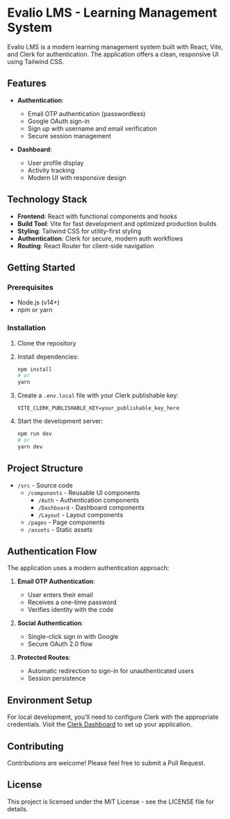 # Evalio LMS - Learning Management System

Evalio LMS is a modern learning management system built with React, Vite, and Clerk for authentication. The application offers a clean, responsive UI using Tailwind CSS.

## Features

- **Authentication**:
  - Email OTP authentication (passwordless)
  - Google OAuth sign-in
  - Sign up with username and email verification
  - Secure session management

- **Dashboard**:
  - User profile display
  - Activity tracking
  - Modern UI with responsive design

## Technology Stack

- **Frontend**: React with functional components and hooks
- **Build Tool**: Vite for fast development and optimized production builds
- **Styling**: Tailwind CSS for utility-first styling
- **Authentication**: Clerk for secure, modern auth workflows
- **Routing**: React Router for client-side navigation

## Getting Started

### Prerequisites

- Node.js (v14+)
- npm or yarn

### Installation

1. Clone the repository
2. Install dependencies:
   ```bash
   npm install
   # or
   yarn
   ```
3. Create a `.env.local` file with your Clerk publishable key:
   ```
   VITE_CLERK_PUBLISHABLE_KEY=your_publishable_key_here
   ```

4. Start the development server:
   ```bash
   npm run dev
   # or
   yarn dev
   ```

## Project Structure

- `/src` - Source code
  - `/components` - Reusable UI components
    - `/Auth` - Authentication components
    - `/Dashboard` - Dashboard components
    - `/Layout` - Layout components
  - `/pages` - Page components
  - `/assets` - Static assets

## Authentication Flow

The application uses a modern authentication approach:

1. **Email OTP Authentication**:
   - User enters their email
   - Receives a one-time password
   - Verifies identity with the code

2. **Social Authentication**:
   - Single-click sign in with Google
   - Secure OAuth 2.0 flow

3. **Protected Routes**:
   - Automatic redirection to sign-in for unauthenticated users
   - Session persistence

## Environment Setup

For local development, you'll need to configure Clerk with the appropriate credentials. Visit the [Clerk Dashboard](https://dashboard.clerk.dev/) to set up your application.

## Contributing

Contributions are welcome! Please feel free to submit a Pull Request.

## License

This project is licensed under the MIT License - see the LICENSE file for details.
